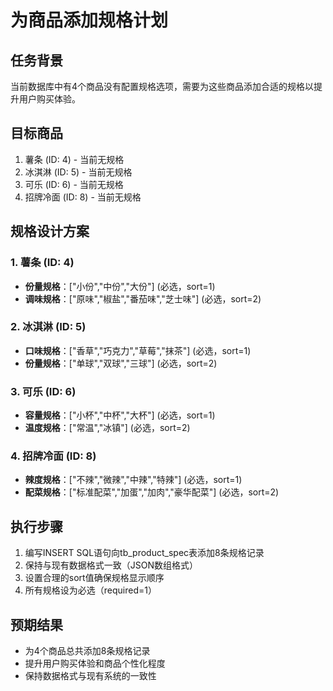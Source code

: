 # 为商品添加规格计划

## 任务背景
当前数据库中有4个商品没有配置规格选项，需要为这些商品添加合适的规格以提升用户购买体验。

## 目标商品
1. 薯条 (ID: 4) - 当前无规格
2. 冰淇淋 (ID: 5) - 当前无规格  
3. 可乐 (ID: 6) - 当前无规格
4. 招牌冷面 (ID: 8) - 当前无规格

## 规格设计方案

### 1. 薯条 (ID: 4)
- **份量规格**：["小份","中份","大份"] (必选，sort=1)
- **调味规格**：["原味","椒盐","番茄味","芝士味"] (必选，sort=2)

### 2. 冰淇淋 (ID: 5)  
- **口味规格**：["香草","巧克力","草莓","抹茶"] (必选，sort=1)
- **份量规格**：["单球","双球","三球"] (必选，sort=2)

### 3. 可乐 (ID: 6)
- **容量规格**：["小杯","中杯","大杯"] (必选，sort=1)
- **温度规格**：["常温","冰镇"] (必选，sort=2)

### 4. 招牌冷面 (ID: 8)
- **辣度规格**：["不辣","微辣","中辣","特辣"] (必选，sort=1)
- **配菜规格**：["标准配菜","加蛋","加肉","豪华配菜"] (必选，sort=2)

## 执行步骤
1. 编写INSERT SQL语句向tb_product_spec表添加8条规格记录
2. 保持与现有数据格式一致（JSON数组格式）
3. 设置合理的sort值确保规格显示顺序
4. 所有规格设为必选（required=1）

## 预期结果
- 为4个商品总共添加8条规格记录
- 提升用户购买体验和商品个性化程度
- 保持数据格式与现有系统的一致性
